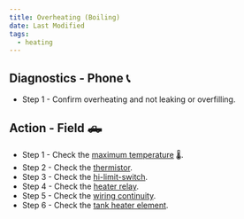 ```yaml
---
title: Overheating (Boiling)
date: Last Modified 
tags:
  - heating
---
```

## Diagnostics - Phone 📞

- Step 1 - Confirm overheating and not leaking or overfilling.

## Action - Field 🛻

- Step 1 - Check the [maximum temperature](/smartbrew/kb/max-temperature-setting/) 🌡️.
- Step 2 - Check the [thermistor](/smartbrew/kb/check-thermistor/).
- Step 3 - Check the [hi-limit-switch](/smartbrew/kb/check-hi-limit/).
- Step 4 - Check the [heater relay](/smartbrew/kb/check-heater-relay/).
- Step 5 - Check the [wiring continuity](/smartbrew/kb/check-continuity-heater-wiring/).
- Step 6 - Check the [tank heater element](/smartbrew/kb/check-element/).
